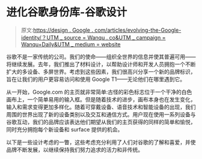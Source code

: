 # 进化谷歌身份库-谷歌设计

> 原文:[https://design . Google . com/articles/evolving-the-Google-identity/？UTM _ source = Wanqu . co&UTM _ campaign = Wanqu+Daily&UTM _ medium = website](https://design.google.com/articles/evolving-the-google-identity/?utm_source=wanqu.co&utm_campaign=Wanqu+Daily&utm_medium=website)

谷歌不是一家传统的公司。我们的使命——组织全世界的信息并使其普遍可用——将继续发展。去年，我们推出了材料设计，以帮助设计师和开发人员拥抱一个不断扩大的多设备、多屏世界。考虑到这些因素，我们很高兴分享一个新的品牌标识，旨在让我们的用户更容易访问和使用 Google T1——无论他们在哪里遇到它。

从一开始，Google.com 的主页就非常简单:古怪的彩色标志位于一个干净的白色画布上，一个简单易用的输入框。但是随着技术的进步，画布本身也在发生变化，输入和需求变得更加多样化。随着可穿戴设备、语音技术和智能设备的出现，我们周围的世界出现了新的设备类别以及交互和通信方式。用户现在使用一系列设备与谷歌互动，我们的品牌应该表达他们期望从我们的主页获得的同样的简单和愉悦，同时充分拥抱每个新设备和 surface 提供的机会。

以下是一些设计考虑的一瞥，这些考虑充分利用了人们对谷歌的了解和喜爱，并使品牌不断发展，以继续保持我们努力追求的活力和非传统。